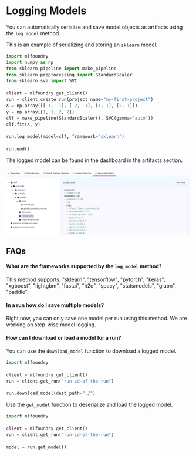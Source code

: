 # Logging Models

You can automatically serialize and save model objects as artifacts using the `log_model` method.

This is an example of serializing and storing an `sklearn` model.

```python
import mlfoundry
import numpy as np
from sklearn.pipeline import make_pipeline
from sklearn.preprocessing import StandardScaler
from sklearn.svm import SVC

client = mlfoundry.get_client()
run = client.create_run(project_name="my-first-project")
X = np.array([[-1, -1], [-2, -1], [1, 1], [2, 1]])
y = np.array([1, 1, 2, 2])
clf = make_pipeline(StandardScaler(), SVC(gamma='auto'))
clf.fit(X, y)

run.log_model(model=clf, framework="sklearn")

run.end()
```

The logged model can be found in the dashboard in the artifacts section.

![Logged Model](../../assets/model.png)

## FAQs

#### What are the frameworks supported by the `log_model` method?

This method supports, "sklearn", "tensorflow", "pytorch", "keras", "xgboost", "lightgbm", "fastai", "h2o", "spacy", "statsmodels", "gluon", "paddle".

#### In a run how do I save multiple models?

Right now, you can only save one model per run using this method. We are working on step-wise model logging.

#### How can I download or load a model for a run?

You can use the `download_model` function to download a logged model.

```python
import mlfoundry

client = mlfoundry.get_client()
run = client.get_run("run-id-of-the-run")

run.download_model(dest_path="./")
```

Use the `get_model` function to deserialize and load the logged model.


```python
import mlfoundry

client = mlfoundry.get_client()
run = client.get_run("run-id-of-the-run")

model = run.get_model()
```